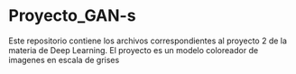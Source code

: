 # Proyecto_GAN-s
Este repositorio contiene los archivos correspondientes al proyecto 2 de la materia de Deep Learning. El proyecto es un modelo coloreador de imagenes en escala de grises
